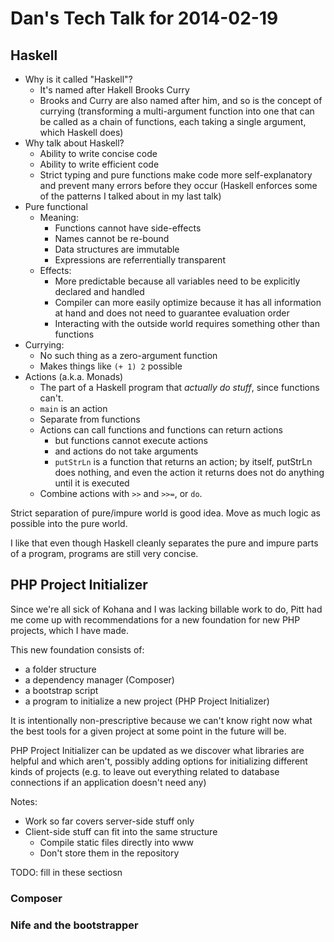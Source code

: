 # Dan's Tech Talk for 2014-02-19

## Haskell

- Why is it called "Haskell"?
  - It's named after Hakell Brooks Curry
  - Brooks and Curry are also named after him,
    and so is the concept of currying (transforming a multi-argument
    function into one that can be called as a chain of functions, each
    taking a single argument, which Haskell does)
- Why talk about Haskell?
  - Ability to write concise code
  - Ability to write efficient code
  - Strict typing and pure functions make code more self-explanatory and
    prevent many errors before they occur
    (Haskell enforces some of the patterns I talked about in my last talk)
- Pure functional
  - Meaning:
    - Functions cannot have side-effects
    - Names cannot be re-bound
    - Data structures are immutable
    - Expressions are referrentially transparent
  - Effects:
    - More predictable because all variables need to be explicitly declared and handled
    - Compiler can more easily optimize because it has all information
      at hand and does not need to guarantee evaluation order
    - Interacting with the outside world requires something other than functions
- Currying:
  - No such thing as a zero-argument function
  - Makes things like ```(+ 1) 2``` possible
- Actions (a.k.a. Monads)
  - The part of a Haskell program that _actually do stuff_, since functions can't.
  - ```main``` is an action
  - Separate from functions
  - Actions can call functions and functions can return actions
    - but functions cannot execute actions
    - and actions do not take arguments
    - ```putStrLn``` is a function that returns an action;
      by itself, putStrLn does nothing, and even the action
      it returns does not do anything until it is executed
  - Combine actions with ```>>``` and ```>>=```, or ```do```.

Strict separation of pure/impure world is good idea.
Move as much logic as possible into the pure world.

I like that even though Haskell cleanly separates the pure and impure
parts of a program, programs are still very concise.


## PHP Project Initializer

Since we're all sick of Kohana and I was lacking billable work to do,
Pitt had me come up with recommendations for a new
foundation for new PHP projects, which I have made.

This new foundation consists of:

- a folder structure
- a dependency manager (Composer)
- a bootstrap script
- a program to initialize a new project (PHP Project Initializer)

It is intentionally non-prescriptive because we can't know right now
what the best tools for a given project at some point in the future will be.

PHP Project Initializer can be updated as we discover what libraries
are helpful and which aren't, possibly adding options for initializing
different kinds of projects (e.g. to leave out everything related to
database connections if an application doesn't need any)

Notes:

- Work so far covers server-side stuff only
- Client-side stuff can fit into the same structure
  - Compile static files directly into www
  - Don't store them in the repository



TODO: fill in these sectiosn

### Composer

### Nife and the bootstrapper
